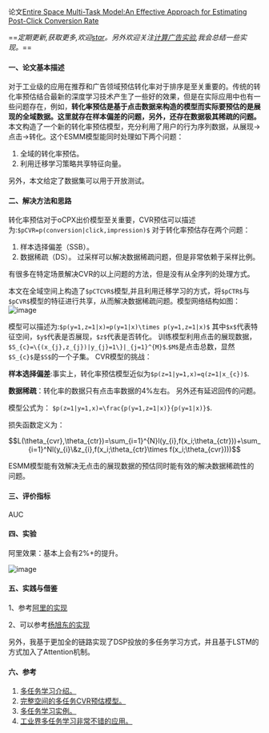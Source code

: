 论文[Entire Space Multi-Task Model:An Effective Approach for Estimating  Post-Click Conversion Rate](https://arxiv.org/abs/1804.07931) 

==*定期更新,获取更多,欢迎[star](https://github.com/AlexanLee/ad_papers.git)。另外欢迎关注[计算广告实验](https://github.com/AlexanLee/ads-ailab),我会总结一些实现。*==
    
#### 一、论文基本描述
对于工业级的应用在推荐和广告领域预估转化率对于排序是至关重要的。传统的转化率预估结合最新的深度学习技术产生了一些好的效果，但是在实际应用中也有一些问题存在，例如，**转化率预估是基于点击数据来构造的模型而实际要预估的是展现的全域数据。这里就存在样本偏差的问题，另外，还存在数据极其稀疏的问题。** 本文构造了一个新的转化率预估模型，充分利用了用户的行为序列数据，从展现->点击->转化。这个ESMM模型能同时处理如下两个问题：
1. 全域的转化率预估。
2. 利用迁移学习策略共享特征向量。

另外，本文给定了数据集可以用于开放测试。

#### 二、解决方法和思路
转化率预估对于oCPX出价模型至关重要，CVR预估可以描述为:`$pCVR=p(conversion|click,impression)$`
对于转化率预估存在两个问题：
1. 样本选择偏差（SSB）。
2. 数据稀疏（DS）。
过采样可以解决数据稀疏问题，但是非常依赖于采样比例。

有很多在特定场景解决CVR的以上问题的方法，但是没有从全序列的处理方式。

本文在全域空间上构造了`$pCTCVR$`模型,并且利用迁移学习的方式，将`$pCTR$`与`$pCVR$`模型的特征进行共享，从而解决数据稀疏问题。模型网络结构如图：
![image](https://note.youdao.com/yws/public/resource/d1b755364681eca6c8dff5648c9d5546/xmlnote/0AD61B79C497466FB9ADBB2483875D61/5184)

模型可以描述为:`$p(y=1,z=1|x)=p(y=1|x)\times p(y=1,z=1|x)$`
其中`$x$`代表特征空间，`$y$`代表是否展现，`$z$`代表是否转化。
训练模型利用点击的展现数据，`$S_{c}=\{(x_{j},z_{j})|y_{j}=1\}|_{j=1}^{M}$`.`$M$`是点击总数，显然`$S_{c}$`是`$S$`的一个子集。
CVR模型的挑战：

**样本选择偏差**:事实上，转化率预估模型近似为`$p(z=1|y=1,x)=q(z=1|x_{c})$`.

**数据稀疏**：转化率的数据只有点击率数据的4%左右。
另外还有延迟回传的问题。

模型公式为：
`$p(z=1|y=1,x)=\frac{p(y=1,z=1|x)}{p(y=1|x)}$`.

损失函数定义为：
```math
L(\theta_{cvr},\theta_{ctr})=\sum_{i=1}^{N}l(y_{i},f(x_i;\theta_{ctr}))+\sum_{i=1}^Nl(y_{i}\&z_{i},f(x_i;\theta_{ctr}\times f(x_i;\theta_{cvr})))
```

ESMM模型能有效解决无点击的展现数据的预估同时能有效的解决数据稀疏性的问题。
#### 三、评价指标
AUC
#### 四、实验
阿里效果：基本上会有2%+的提升。

![image](https://note.youdao.com/yws/public/resource/d1b755364681eca6c8dff5648c9d5546/xmlnote/128A373D7A24481EA2BAE0C3E639CF2B/7055)

#### 五、实践与借鉴
 1、参考[阿里的实现](https://github.com/alibaba/x-deeplearning/wiki/%E5%85%A8%E7%A9%BA%E9%97%B4%E5%A4%9A%E4%BB%BB%E5%8A%A1%E6%A8%A1%E5%9E%8B(ESMM))
 
 2、可以参考[杨旭东的实现](https://zhuanlan.zhihu.com/p/42214716)

另外，我基于更加全的链路实现了DSP投放的多任务学习方式，并且基于LSTM的方式加入了Attention机制。
#### 六、参考
1. [多任务学习介绍。](https://blog.csdn.net/u011732139/article/details/61912960)
2. [完整空间的多任务CVR预估模型。](http://xudongyang.coding.me/esmm/)
3. [多任务学习实例。](https://github.com/dongjun-Lee/multi-task-learning-tf)
4. [工业界多任务学习非常不错的应用。](https://yq.aliyun.com/articles/568166)
